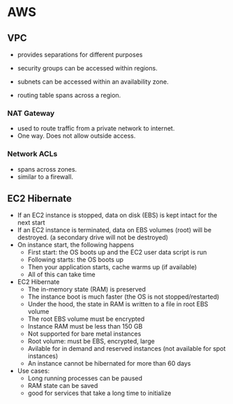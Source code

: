 # AWS

## VPC
* provides separations for different purposes

* security groups can be accessed within regions.
* subnets can be accessed within an availability zone.
* routing table spans across a region.

### NAT Gateway
* used to route traffic from a private network to internet.
* One way. Does not allow outside access.

### Network ACLs
* spans across zones.
* similar to a firewall.

## EC2 Hibernate

- If an EC2 instance is stopped, data on disk (EBS) is kept intact for the next start
- If an EC2 instance is terminated, data on EBS volumes (root) will be destroyed. (a secondary drive will not be destroyed)
- On instance start, the following happens
  - First start: the OS boots up and the EC2 user data script is run
  - Following starts: the OS boots up
  - Then your application starts, cache warms up (if available)
  - All of this can take time
- EC2 Hibernate
  - The in-memory state (RAM) is preserved
  - The instance boot is much faster (the OS is not stopped/restarted)
  - Under the hood, the state in RAM is written to a file in root EBS volume
  - The root EBS volume must be encrypted
  - Instance RAM must be less than 150 GB
  - Not supported for bare metal instances
  - Root volume: must be EBS, encrypted, large
  - Avilable for in demand and reserved instances (not available for spot instances)
  - An instance cannot be hibernated for more than 60 days
- Use cases:  
  - Long running processes can be paused
  - RAM state can be saved
  - good for services that take a long time to initialize
